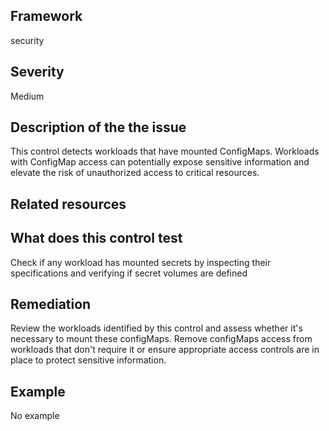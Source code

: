 ## Framework
security
 
## Severity
Medium

## Description of the the issue
This control detects workloads that have mounted ConfigMaps. Workloads with ConfigMap access can potentially expose sensitive information and elevate the risk of unauthorized access to critical resources.
 
## Related resources

## What does this control test
Check if any workload has mounted secrets by inspecting their specifications and verifying if secret volumes are defined
 
## Remediation
Review the workloads identified by this control and assess whether it's necessary to mount these configMaps. Remove configMaps access from workloads that don't require it or ensure appropriate access controls are in place to protect sensitive information.
 
## Example
No example
